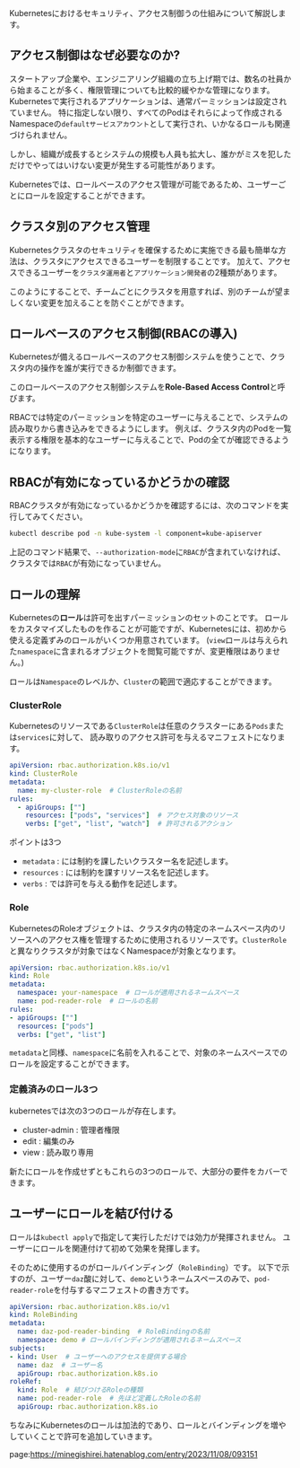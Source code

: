 




Kubernetesにおけるセキュリティ、アクセス制御うの仕組みについて解説します。



## アクセス制御はなぜ必要なのか?

スタートアップ企業や、エンジニアリング組織の立ち上げ期では、数名の社員から始まることが多く、権限管理についても比較的緩やかな管理になります。
Kubernetesで実行されるアプリケーションは、通常パーミッションは設定されていません。
特に指定しない限り、すべてのPodはそれらによって作成されるNamespaceの`defaultサービスアカウント`として実行され、いかなるロールも関連づけられません。


しかし、組織が成長するとシステムの規模も人員も拡大し、誰かがミスを犯しただけでやってはいけない変更が発生する可能性があります。

Kubernetesでは、ロールベースのアクセス管理が可能であるため、ユーザーごとにロールを設定することができます。


## クラスタ別のアクセス管理

Kubernetesクラスタのセキュリティを確保するために実施できる最も簡単な方法は、クラスタにアクセスできるユーザーを制限することです。
加えて、アクセスできるユーザーを`クラスタ運用者`と`アプリケーション開発者`の2種類があります。

このようにすることで、チームごとにクラスタを用意すれば、別のチームが望ましくない変更を加えることを防ぐことができます。


## ロールベースのアクセス制御(RBACの導入)

Kubernetesが備えるロールベースのアクセス制御システムを使うことで、クラスタ内の操作を誰が実行できるか制御できます。

このロールベースのアクセス制御システムを**Role-Based Access Control**と呼びます。

RBACでは特定のパーミッションを特定のユーザーに与えることで、システムの読み取りから書き込みをできるようにします。
例えば、クラスタ内のPodを一覧表示する権限を基本的なユーザーに与えることで、Podの全てが確認できるようになります。



## RBACが有効になっているかどうかの確認


RBACクラスタが有効になっているかどうかを確認するには、次のコマンドを実行してみてください。

```sh
kubectl describe pod -n kube-system -l component=kube-apiserver
```

上記のコマンド結果で、`--authorization-mode`に`RBAC`が含まれていなければ、クラスタでは`RBAC`が有効になっていません。



## ロールの理解

Kubernetesの**ロール**は許可を出すパーミッションのセットのことです。
ロールをカスタマイズしたものを作ることが可能ですが、Kubernetesには、初めから使える定義ずみのロールがいくつか用意されています。
(`view`ロールは与えられた`namespace`に含まれるオブジェクトを閲覧可能ですが、変更権限はありません。)

ロールは`Namespace`のレベルか、`Cluster`の範囲で適応することができます。



### ClusterRole

Kubernetesのリソースである`ClusterRole`は任意のクラスターにある`Pods`または`services`に対して、
読み取りのアクセス許可を与えるマニフェストになります。


```yml
apiVersion: rbac.authorization.k8s.io/v1
kind: ClusterRole
metadata:
  name: my-cluster-role  # ClusterRoleの名前
rules:
  - apiGroups: [""]
    resources: ["pods", "services"]  # アクセス対象のリソース
    verbs: ["get", "list", "watch"]  # 許可されるアクション
```


ポイントは3つ

- `metadata` : には制約を課したいクラスター名を記述します。
- `resources` : には制約を課すリソース名を記述します。
- `verbs` : では許可を与える動作を記述します。


### Role

KubernetesのRoleオブジェクトは、クラスタ内の特定のネームスペース内のリソースへのアクセス権を管理するために使用されるリソースです。`ClusterRole`と異なりクラスタが対象ではなくNamespaceが対象となります。

```yml
apiVersion: rbac.authorization.k8s.io/v1
kind: Role
metadata:
  namespace: your-namespace  # ロールが適用されるネームスペース
  name: pod-reader-role  # ロールの名前
rules:
- apiGroups: [""]
  resources: ["pods"]
  verbs: ["get", "list"]
```


`metadata`と同様、`namespace`に名前を入れることで、対象のネームスペースでのロールを設定することができます。



### 定義済みのロール3つ

kubernetesでは次の3つのロールが存在します。

- cluster-admin : 管理者権限
- edit : 編集のみ
- view : 読み取り専用

新たにロールを作成せずともこれらの3つのロールで、大部分の要件をカバーできます。




## ユーザーにロールを結び付ける

ロールは`kubectl apply`で指定して実行しただけでは効力が発揮されません。
ユーザーにロールを関連付けて初めて効果を発揮します。

そのために使用するのがロールバインディング（`RoleBinding`）です。
以下で示すのが、ユーザー`daz`酸に対して、`demo`というネームスペースのみで、`pod-reader-role`を付与するマニフェストの書き方です。


```yml
apiVersion: rbac.authorization.k8s.io/v1
kind: RoleBinding
metadata:
  name: daz-pod-reader-binding  # RoleBindingの名前
  namespace: demo # ロールバインディングが適用されるネームスペース
subjects:
- kind: User  # ユーザーへのアクセスを提供する場合
  name: daz  # ユーザー名
  apiGroup: rbac.authorization.k8s.io
roleRef:
  kind: Role  # 結びつけるRoleの種類
  name: pod-reader-role  # 先ほど定義したRoleの名前
  apiGroup: rbac.authorization.k8s.io
```


ちなみにKubernetesのロールは加法的であり、ロールとバインディングを増やしていくことで許可を追加していきます。





page:https://minegishirei.hatenablog.com/entry/2023/11/08/093151